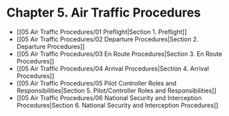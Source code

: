 # Chapter 5. Air Traffic Procedures

- [[05 Air Traffic Procedures/01 Preflight|Section 1. Preflight]]
- [[05 Air Traffic Procedures/02 Departure Procedures|Section 2. Departure Procedures]]
- [[05 Air Traffic Procedures/03 En Route Procedures|Section 3. En Route Procedures]]
- [[05 Air Traffic Procedures/04 Arrival Procedures|Section 4. Arrival Procedures]]
- [[05 Air Traffic Procedures/05 Pilot Controller Roles and Responsibilities|Section 5. Pilot/Controller Roles and Responsibilities]]
- [[05 Air Traffic Procedures/06 National Security and Interception Procedures|Section 6. National Security and Interception Procedures]]
